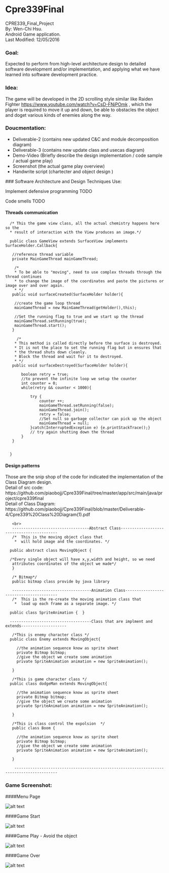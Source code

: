 # Cpre339Final
CPRE339_Final_Project
<br>By: Wen-Chi Hsu.
<br>Android Game application.
<br>Last Modified: 12/05/2016

### Goal:
   Expected to perform from high-level architecture design to detailed software development and/or implementation, and applying what we have learned into software development practice. 

### Idea:
   The game will be developed in the 2D scrolling style similar like Raiden Fighter https://www.youtube.com/watch?v=CsD-FNjPOmk , which the player is required to move it up and down, be able to obstacles the object and doget various kinds of enemies along the way.
   
### Doucmentation:
<ul>
  <li>Deliverable-2 (contains new updated C&C and module decomposition diagram)</li>
  <li>Deliverable-3 (contains new update class and usecas diagram)</li>
  <li>Demo-Video (Briefly describe the design implementation / code sample / actual game play)</li>
  <li>Screenshot (the actual game play overview)</li>
  <li>Handwrite script (chartecter and object design )</li>
</ul> 
### Software Architecture and Design Techniques Use:

Implement defensive programming
      TODO

Code smells
      TODO
      
#### Threads communication <br>
      
      /* This the game view class, all the actual chemistry happens here so the
      * result of interaction with the View produces an image.*/
  
      public class GameView extends SurfaceView implements SurfaceHolder.Callback{

       //reference thread variable
       private MainGameThread mainGameThread;

        /*
        * To be able to "moving", need to use complex threads through the thread continues
        * to change the image of the coordinates and paste the pictures or image over and over again.
        * */
       public void surfaceCreated(SurfaceHolder holder){
       
        //create the game loop thread
        mainGameThread = new MainGameThread(getHolder(),this);

        //Set the running flag to true and we start up the thread
        mainGameThread.setRunning(true);
        mainGameThread.start();
       }
       
         /*
        * This method is called directly before the surface is destroyed.
        * It is not the place to set the running flag but in ensures that 
        * the thread shuts down cleanly.
        * Block the thread and wait for it to destroyed.
        * */
       public void surfaceDestroyed(SurfaceHolder holder){

           boolean retry = true;
           //to prevent the infinite loop we setup the counter
           int counter = 0;
           while(retry && counter < 1000){

               try {
                   counter ++;
                   mainGameThread.setRunning(false);
                   mainGameThread.join();
                   retry = false;
                   //Set null so garbage collector can pick up the object
                   mainGameThread = null;
               }catch(InterruptedException e) {e.printStackTrace();}
               // try again shutting down the thread
           }
       }
       
       
      }
      
      
#### Design patterns <br>

  <p>   Those are the snip shop of the code for indicated the implementation of the Class Diagram design.<br>
     Detail of src code: https://github.com/piaobojj/Cpre339Final/tree/master/app/src/main/java/project/cpre339final
     <br>Detail of Class Diagram: https://github.com/piaobojj/Cpre339Final/blob/master/Deliverable-4/Cpre339%20Class%20Diagram(1).pdf </p>
      
      
       <br>
       ----------------------------------Abstract Class------------------------------------------
       /*  This is the moving object class that 
        *  will hold image and the coordinates. */
     
      public abstract class MovingObject {

      /*Every single object will have x,y,width and height, so we need
       attributes coordinates of the object we made*/
       }
       
       /* Bitmap*/
       public bitmap class provide by java library
       
       -----------------------------------Animation Class----------------------------------------
       /*  This is the re-create the moving animation class that 
        *  load up each frame as a separate image. */

      public class SpriteAnimation {  }
      
      ------------------------------------Class that are implment and extends--------------------
       
       /*This is enemy character class */
      public class Enemy extends MovingObject{

         //the animation sequence know as sprite sheet
         private Bitmap bitmap;
         //give the object we create some animation
         private SpriteAnimation animation = new SpriteAnimation(); 
      
       }
       
       /*This is game character class */
      public class dodgeMan extends MovingObject{
      
         //the animation sequence know as sprite sheet
         private Bitmap bitmap;
         //give the object we create some animation
         private SpriteAnimation animation = new SpriteAnimation(); 
          
       }
       
       /*This is class control the expolsion  */
       public class Boom {
       
         //the animation sequence know as sprite sheet
         private Bitmap bitmap;
         //give the object we create some animation
         private SpriteAnimation animation = new SpriteAnimation(); 
       
       }
     
        -----------------------------------------------------------------------------------------

### Game Screenshot:

####Menu Page

![alt text](https://github.com/piaobojj/Cpre339Final/blob/master/Screenshot/screen1.png "Logo Title Text 1")

####Game Start

![alt text](https://github.com/piaobojj/Cpre339Final/blob/master/Screenshot/screen2.png "Logo Title Text 1")

####Game Play - Avoid the object

![alt text](https://github.com/piaobojj/Cpre339Final/blob/master/Screenshot/screen3.png "Logo Title Text 1")

####Game Over

![alt text](https://github.com/piaobojj/Cpre339Final/blob/master/Screenshot/screen4.png "Logo Title Text 1")



